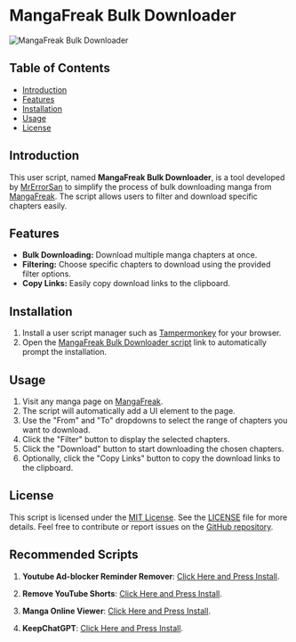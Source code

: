 # MangaFreak Bulk Downloader

![MangaFreak Bulk Downloader](https://t2.gstatic.com/faviconV2?client=SOCIAL&type=FAVICON&fallback_opts=TYPE,SIZE,URL&url=https://w15.mangafreak.net&size=64)

## Table of Contents
- [Introduction](#introduction)
- [Features](#features)
- [Installation](#installation)
- [Usage](#usage)
- [License](#license)

## Introduction
This user script, named **MangaFreak Bulk Downloader**, is a tool developed by [MrErrorSan](https://github.com/MrErrorSan) to simplify the process of bulk downloading manga from [MangaFreak](https://www.mangafreak.net/). The script allows users to filter and download specific chapters easily.

## Features
- **Bulk Downloading:** Download multiple manga chapters at once.
- **Filtering:** Choose specific chapters to download using the provided filter options.
- **Copy Links:** Easily copy download links to the clipboard.

## Installation
1. Install a user script manager such as [Tampermonkey](https://www.tampermonkey.net/) for your browser.
2. Open the [MangaFreak Bulk Downloader script](https://github.com/MrErrorSan/Mangafreak-Bulk-Downloader/raw/main/mangafreakBulkDownloader.user.js) link to automatically prompt the installation.

## Usage
1. Visit any manga page on [MangaFreak](https://www.mangafreak.net/).
2. The script will automatically add a UI element to the page.
3. Use the "From" and "To" dropdowns to select the range of chapters you want to download.
4. Click the "Filter" button to display the selected chapters.
5. Click the "Download" button to start downloading the chosen chapters.
6. Optionally, click the "Copy Links" button to copy the download links to the clipboard.

## License
This script is licensed under the [MIT License](LICENSE). See the [LICENSE](LICENSE) file for more details. Feel free to contribute or report issues on the [GitHub repository](https://github.com/MrErrorSan/Mangafreak-Bulk-Downloader/issues).

## Recommended Scripts

1. **Youtube Ad-blocker Reminder Remover**:
   [Click Here and Press Install](https://raw.githubusercontent.com/TheRealJoelmatic/RemoveAdblockThing/main/Youtube-Ad-blocker-Reminder-Remover.user.js).

2. **Remove YouTube Shorts**:
   [Click Here and Press Install](https://raw.githubusercontent.com/hallzy/remove-youtube-shorts/master/remove-youtube-shorts.user.js).

3. **Manga Online Viewer**:
   [Click Here and Press Install](https://raw.githubusercontent.com/TagoDR/MangaOnlineViewer/master/dist/Manga_OnlineViewer.user.js).

4. **KeepChatGPT**:
   [Click Here and Press Install](https://raw.githubusercontent.com/xcanwin/KeepChatGPT/main/KeepChatGPT.user.js).
